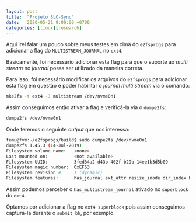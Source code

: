 ```yaml
---
layout: post
title:  "Projeto SLC-Sync"
date:   2020-05-21 9:00:00 +0700
categories: [linux][research]
---
```


Aqui irei falar um pouco sobre meus testes em cima do `e2fsprogs` para adicionar
a flag do `MULTISTREAM_JOURNAL` no `ext4`.

Basicamente, foi necessário adicionar esta flag para que o suporte ao _multi stream_
no _journal_ possa ser utilizado da maneira correta.

Para isso, foi necessário modificar os arquivos do `e2fsprogs` para adicionar esta
flag em questão e poder habilitar o _journal multi stream_ via o comando:

```bash
mke2fs -t ext4 -J multistream /dev/nvme0n1
```

Assim conseguimos então ativar a flag e verificá-la via o `dumpe2fs`:

```bash
dumpe2fs /dev/nvme0n1
```

Onde teremos o seguinte _output_ que nos interessa:

```bash
femu@fvm:~/e2fsprogs/build$ sudo dumpe2fs /dev/nvme0n1
dumpe2fs 1.45.3 (14-Jul-2019)
Filesystem volume name:   <none>
Last mounted on:          <not available>
Filesystem UUID:          3fed34a2-d43b-402f-b29b-14ee1b3d5b09
Filesystem magic number:  0xEF53
Filesystem revision #:    1 (dynamic)
Filesystem features:      has_journal ext_attr resize_inode dir_index has_multistream_journal filetype extent flex_bg sparse_super large_file huge_file uninit_bg dir_nlink extra_isize
```

Assim podemos perceber o `has_multistream_journal` ativado no `superblock` do `ext4`.

Optamos por adicionar a flag no `ext4 superblock` pois assim conseguimos capturá-la
durante o `submit_bh`, por exemplo.

